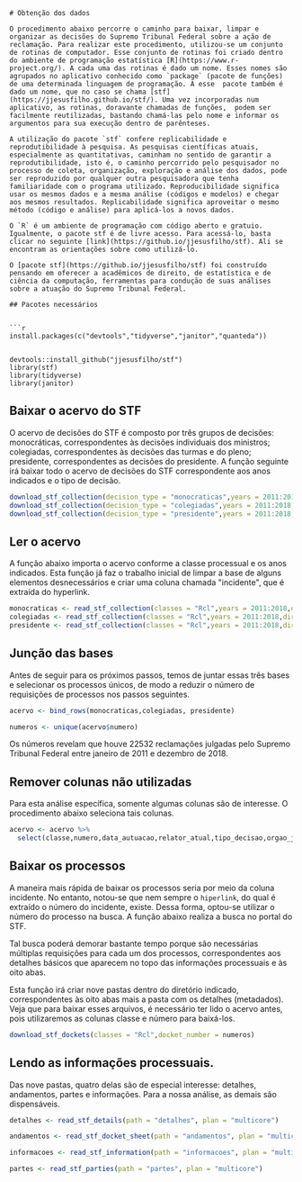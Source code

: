 







```



# Obtenção dos dados

O procedimento abaixo percorre o caminho para baixar, limpar e organizar as decisões do Supremo Tribunal Federal sobre a ação de reclamação. Para realizar este procedimento, utilizou-se um conjunto de rotinas de computador. Esse conjunto de rotinas foi criado dentro do ambiente de programação estatística [R](https://www.r-project.org/). A cada uma das rotinas é dado um nome. Esses nomes são agrupados no aplicativo conhecido como `package` (pacote de funções) de uma determinada linguagem de programação. A esse  pacote também é dado um nome, que no caso se chama [stf](https://jjesusfilho.github.io/stf/). Uma vez incorporadas num aplicativo, as rotinas, doravante chamadas de funções,  podem ser facilmente reutilizadas, bastando chamá-las pelo nome e informar os argumentos para sua execução dentro de parênteses. 

A utilização do pacote `stf` confere replicabilidade e reprodutibilidade à pesquisa. As pesquisas científicas atuais, especialmente as quantitativas, caminham no sentido de garantir a reprodutibilidade, isto é, o caminho percorrido pelo pesquisador no processo de coleta, organização, exploração e análise dos dados, pode ser reproduzido por qualquer outra pesquisadora que tenha familiaridade com o programa utilizado. Reproducibilidade significa usar os mesmos dados e a mesma análise (códigos e modelos) e chegar aos mesmos resultados. Replicabilidade significa aproveitar o mesmo método (código e análise) para aplicá-los a novos dados.

O `R` é um ambiente de programação com código aberto e gratuio. Igualmente, o pacote stf é de livre acesso. Para acessá-lo, basta clicar no seguinte [link](https://github.io/jjesusfilho/stf). Ali se encontram as orientações sobre como utilizá-lo. 

O [pacote stf](https://github.io/jjesusfilho/stf) foi construído pensando em oferecer a acadêmicos de direito, de estatística e de ciência da computação, ferramentas para condução de suas análises sobre a atuação do Supremo Tribunal Federal. 

## Pacotes necessários


```r
install.packages(c("devtools","tidyverse","janitor","quanteda"))


devtools::install_github("jjesusfilho/stf")
library(stf)
library(tidyverse)
library(janitor)
```

## Baixar o acervo do STF

O acervo de decisões do STF é composto por três grupos de decisões: monocráticas, correspondentes às decisões individuais dos ministros; colegiadas, correspondentes às decisões das turmas e do pleno; presidente, correspondentes as decisões do presidente.  A função seguinte irá baixar todo o acervo de decisões do STF correspondente aos anos indicados e o tipo de decisão.


```r
download_stf_collection(decision_type = "monocraticas",years = 2011:2018,dir = "monocraticas")
download_stf_collection(decision_type = "colegiadas",years = 2011:2018,dir = "colegiadas")
download_stf_collection(decision_type = "presidente",years = 2011:2018,dir = "presidente")
```

## Ler o acervo

A função abaixo importa o acervo conforme a classe processual e os anos indicados. Esta função já faz o trabalho inicial de limpar a base de alguns elementos desnecessários e criar uma coluna chamada "incidente", que é extraída do hyperlink.


```r
monocraticas <- read_stf_collection(classes = "Rcl",years = 2011:2018,dir = "monocraticas")
colegiadas <- read_stf_collection(classes = "Rcl",years = 2011:2018,dir = "colegiadas")
presidente <- read_stf_collection(classes = "Rcl",years = 2011:2018,dir = "presidente")
```

## Junção das bases

Antes de seguir para os próximos passos, temos de juntar essas três bases e selecionar os processos únicos, de modo a reduzir o número de requisições de processos nos passos seguintes.


```r
acervo <- bind_rows(monocraticas,colegiadas, presidente)

numeros <- unique(acervo$numero)
```

Os números revelam que houve 22532 reclamações julgadas pelo Supremo Tribunal Federal entre janeiro de 2011 e dezembro de 2018.

## Remover colunas não utilizadas

Para esta análise específica, somente algumas colunas são de interesse. O procedimento abaixo seleciona tais colunas.


```r
acervo <- acervo %>% 
  select(classe,numero,data_autuacao,relator_atual,tipo_decisao,orgao_julgador,data_andamento)
```


## Baixar os processos

A maneira mais rápida de baixar os processos seria por meio da coluna incidente. No entanto, notou-se que nem sempre o `hiperlink`, do qual é extraído o número do incidente, existe. Dessa forma, optou-se utilizar o número do processo na busca. A função abaixo realiza a busca no portal do STF.

Tal busca poderá demorar bastante tempo porque são necessárias múltiplas requisições para cada um dos processos,  correspondentes aos detalhes básicos que aparecem no topo das informações processuais e às oito abas.

Esta função irá criar nove pastas dentro do diretório indicado, correspondentes às oito abas mais a pasta com os detalhes (metadados). Veja que para baixar esses arquivos, é necessário ter lido o acervo antes, pois utilizaremos as colunas classe e número para baixá-los.


```r
download_stf_dockets(classes = "Rcl",docket_number = numeros)
```

## Lendo as informações processuais.

Das nove pastas, quatro delas são de especial interesse: detalhes, andamentos, partes e informações. Para a nossa análise, as demais são dispensáveis.


```r
detalhes <- read_stf_details(path = "detalhes", plan = "multicore")

andamentos <- read_stf_docket_sheet(path = "andamentos", plan = "multicore")

informacoes <- read_stf_information(path = "informacoes", plan = "multicore")

partes <- read_stf_parties(path = "partes", plan = "multicore")
```

